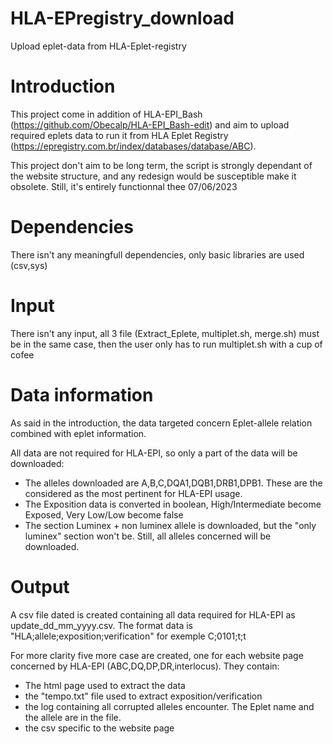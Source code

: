 # HLA-EPregistry_download
Upload eplet-data from HLA-Eplet-registry

# Introduction

This project come in addition of HLA-EPI_Bash (https://github.com/Obecalp/HLA-EPI_Bash-edit) and aim to upload required eplets data to run it from HLA Eplet Registry (https://epregistry.com.br/index/databases/database/ABC). 


This project don't aim to be long term, the script is strongly dependant of the website structure, and any redesign would be susceptible make it obsolete. Still, it's entirely functionnal thee 07/06/2023

# Dependencies

There isn't any meaningfull dependencies, only basic libraries are used (csv,sys)

# Input

There isn't any input, all 3 file (Extract_Eplete, multiplet.sh, merge.sh) must be in the same case, then the user only has to run multiplet.sh with a cup of cofee


# Data information

As said in the introduction, the data targeted concern Eplet-allele relation combined with eplet information.

All data are not required for HLA-EPI, so only a part of the data will be downloaded:
- The alleles downloaded are A,B,C,DQA1,DQB1,DRB1,DPB1. These are the considered as the most pertinent for HLA-EPI usage.
- The Exposition data is converted  in boolean, High/Intermediate become Exposed, Very Low/Low become false
- The section Luminex + non luminex allele is downloaded, but the "only luminex" section won't be. Still, all alleles concerned will be downloaded.



# Output

A csv file dated is created containing all data required for HLA-EPI as update_dd_mm_yyyy.csv. The format data is "HLA;allele;exposition;verification" for exemple C;0101;t;t

For more clarity five more case are created, one for each website page concerned by HLA-EPI (ABC,DQ,DP,DR,interlocus). They contain:
- The html page used to extract the data
- the "tempo.txt" file used to extract exposition/verification
- the log containing all corrupted alleles encounter. The Eplet name and the allele are in the file.
- the csv  specific to the website page



